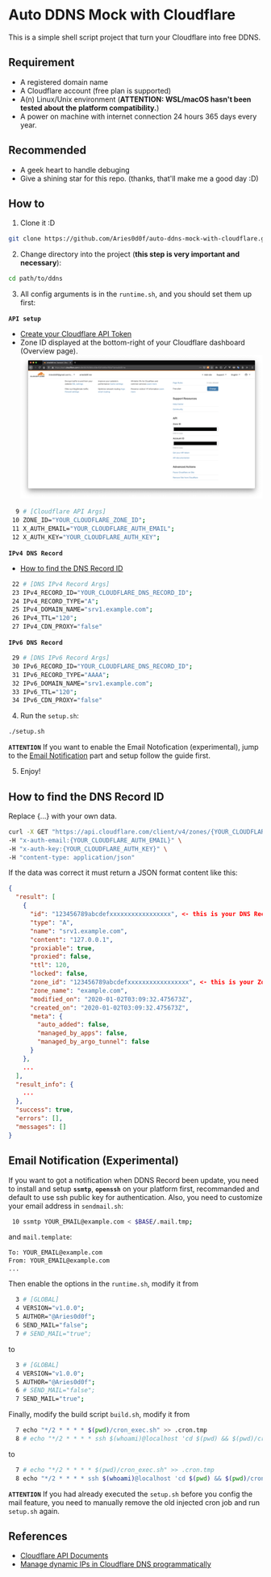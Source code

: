 # Auto DDNS Mock with Cloudflare

This is a simple shell script project that turn your Cloudflare into free DDNS.

## Requirement

- A registered domain name
- A Cloudflare account (free plan is supported)
- A(n) Linux/Unix environment (**ATTENTION: WSL/macOS hasn't been tested about the platform compatibility.**)
- A power on machine with internet connection 24 hours 365 days every year.

## Recommended

- A geek heart to handle debuging
- Give a shining star for this repo. (thanks, that'll make me a good day :D)

## How to

1. Clone it :D

```sh
git clone https://github.com/Aries0d0f/auto-ddns-mock-with-cloudflare.git ddns
```

2. Change directory into the project (**this step is very important and necessary**):

```sh
cd path/to/ddns
```

3. All config arguments is in the `runtime.sh`, and you should set them up first:

**`API setup`**

- [Create your Cloudflare API Token](https://dash.cloudflare.com/profile/api-tokens)
- Zone ID displayed at the bottom-right of your Cloudflare dashboard (Overview page).
![Zone ID](https://raw.githubusercontent.com/Aries0d0f/auto-ddns-mock-with-cloudflare/master/example/zone-id.png)


```sh
  9 # [Cloudflare API Args]
 10 ZONE_ID="YOUR_CLOUDFLARE_ZONE_ID";
 11 X_AUTH_EMAIL="YOUR_CLOUDFLARE_AUTH_EMAIL";
 12 X_AUTH_KEY="YOUR_CLOUDFLARE_AUTH_KEY";
```

**`IPv4 DNS Record`**

- [How to find the DNS Record ID](#how-to-find-the-dns-record-id)

```sh
 22 # [DNS IPv4 Record Args]
 23 IPv4_RECORD_ID="YOUR_CLOUDFLARE_DNS_RECORD_ID";
 24 IPv4_RECORD_TYPE="A";
 25 IPv4_DOMAIN_NAME="srv1.example.com";
 26 IPv4_TTL="120";
 27 IPv4_CDN_PROXY="false"
```

**`IPv6 DNS Record`**

```sh
 29 # [DNS IPv6 Record Args]
 30 IPv6_RECORD_ID="YOUR_CLOUDFLARE_DNS_RECORD_ID";
 31 IPv6_RECORD_TYPE="AAAA";
 32 IPv6_DOMAIN_NAME="srv1.example.com";
 33 IPv6_TTL="120";
 34 IPv6_CDN_PROXY="false"
```

4. Run the `setup.sh`:

```sh
./setup.sh
```

**`ATTENTION`** If you want to enable the Email Notofication (experimental), jump to the [Email Notification](#email-notification) part and setup follow the guide first.

5. Enjoy!

## How to find the DNS Record ID

Replace {...} with your own data.

```sh
curl -X GET "https://api.cloudflare.com/client/v4/zones/{YOUR_CLOUDFLARE_ZONE_ID}/dns_records" \
-H "x-auth-email:{YOUR_CLOUDFLARE_AUTH_EMAIL}" \
-H "x-auth-key:{YOUR_CLOUDFLARE_AUTH_KEY}" \
-H "content-type: application/json"
```

If the data was correct it must return a JSON format content like this:

```json
{
  "result": [
    {
      "id": "123456789abcdefxxxxxxxxxxxxxxxxx", <- this is your DNS Record ID.
      "type": "A",
      "name": "srv1.example.com",
      "content": "127.0.0.1",
      "proxiable": true,
      "proxied": false,
      "ttl": 120,
      "locked": false,
      "zone_id": "123456789abcdefxxxxxxxxxxxxxxxxx", <- this is your Zone ID.
      "zone_name": "example.com",
      "modified_on": "2020-01-02T03:09:32.475673Z",
      "created_on": "2020-01-02T03:09:32.475673Z",
      "meta": {
        "auto_added": false,
        "managed_by_apps": false,
        "managed_by_argo_tunnel": false
      }
    },
    ...
  ],
  "result_info": {
    ...
  },
  "success": true,
  "errors": [],
  "messages": []
}
```

## Email Notification (Experimental)

If you want to got a notification when DDNS Record been update, you need to install and setup **`ssmtp`**, **`openssh`** on your platform first, recommanded and default to use ssh public key for authentication.
Also, you need to customize your email address in `sendmail.sh`:

```sh
 10 ssmtp YOUR_EMAIL@example.com < $BASE/.mail.tmp;
```

and `mail.template`:

```text
To: YOUR_EMAIL@example.com
From: YOUR_EMAIL@example.com
...
```

Then enable the options in the `runtime.sh`, modify it from

```sh
  3 # [GLOBAL]
  4 VERSION="v1.0.0";
  5 AUTHOR="@Aries0d0f";
  6 SEND_MAIL="false";
  7 # SEND_MAIL="true";
```

to

```sh
  3 # [GLOBAL]
  4 VERSION="v1.0.0";
  5 AUTHOR="@Aries0d0f";
  6 # SEND_MAIL="false";
  7 SEND_MAIL="true";
```

Finally, modify the build script `build.sh`, modify it from

```sh
  7 echo "*/2 * * * * $(pwd)/cron_exec.sh" >> .cron.tmp
  8 # echo "*/2 * * * * ssh $(whoami)@localhost 'cd $(pwd) && $(pwd)/cron_exec.sh'" >> .cron.tmp
```

to

```sh
  7 # echo "*/2 * * * * $(pwd)/cron_exec.sh" >> .cron.tmp
  8 echo "*/2 * * * * ssh $(whoami)@localhost 'cd $(pwd) && $(pwd)/cron_exec.sh'" >> .cron.tmp
```

**`ATTENTION`** If you had already executed the `setup.sh` before you config the mail feature, you need to manually remove the old injected cron job and run `setup.sh` again.

## References

- [Cloudflare API Documents](https://api.cloudflare.com/)
- [Manage dynamic IPs in Cloudflare DNS programmatically](https://support.cloudflare.com/hc/en-us/articles/360020524512-Manage-dynamic-IPs-in-Cloudflare-DNS-programmatically)